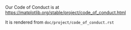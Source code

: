 <!--placeholder page so Github knows we have a CoC-->

Our Code of Conduct is at
https://matplotlib.org/stable/project/code_of_conduct.html

It is rendered from `doc/project/code_of_conduct.rst`

